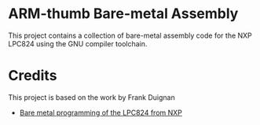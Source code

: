 # ARM-thumb Bare-metal Assembly
This project contains a collection of bare-metal assembly code for the NXP LPC824 using the GNU compiler toolchain.
# Credits
This project is based on the work by Frank Duignan
- [Bare metal programming of the LPC824 from NXP](https://eleceng.dit.ie/frank/arm/BareMetalLPC824/index.html)

